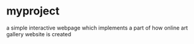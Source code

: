 # myproject
a simple interactive webpage which implements a part of how online art gallery website is created
